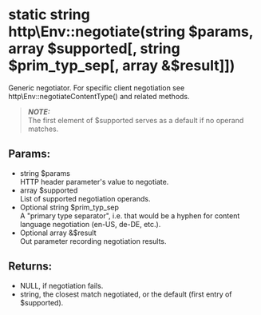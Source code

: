 # static string http\Env::negotiate(string $params, array $supported[, string $prim_typ_sep[, array &$result]])

Generic negotiator. For specific client negotiation see http\Env::negotiateContentType() and related methods.

> ***NOTE:***  
> The first element of $supported serves as a default if no operand matches.

## Params:

* string $params  
  HTTP header parameter's value to negotiate.
* array $supported  
  List of supported negotiation operands.
* Optional string $prim_typ_sep  
  A "primary type separator", i.e. that would be a hyphen for content language negotiation (en-US, de-DE, etc.).
* Optional array &$result  
  Out parameter recording negotiation results.
  
## Returns:

* NULL, if negotiation fails.
* string, the closest match negotiated, or the default (first entry of $supported).

